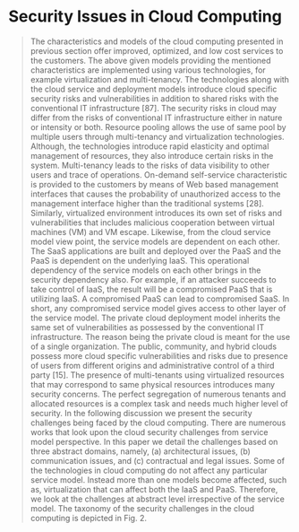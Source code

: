 # Security Issues in Cloud Computing

> The characteristics and models of the cloud computing presented in previous section offer improved, optimized, and low cost services to the customers. The above given models providing the mentioned characteristics are implemented using various technologies, for example virtualization and multi-tenancy. The technologies along with the cloud service and deployment models introduce cloud specific security risks and vulnerabilities in addition to shared risks with the conventional IT infrastructure [87]. The security risks in cloud may differ from the risks of conventional IT infrastructure either in nature or intensity or both. Resource pooling allows the use of same pool by multiple users through multi-tenancy and virtualization technologies. Although, the technologies introduce rapid elasticity and optimal management of resources, they also introduce certain risks in the system. Multi-tenancy leads to the risks of data visibility to other users and trace of operations. On-demand self-service characteristic is provided to the customers by means of Web based management interfaces that causes the probability of unauthorized access to the management interface higher than the traditional systems [28]. Similarly, virtualized environment introduces its own set of risks and vulnerabilities that includes malicious cooperation between virtual machines (VM) and VM escape. Likewise, from the cloud service model view point, the service models are dependent on each other. The SaaS applications are built and deployed over the PaaS and the PaaS is dependent on the underlying IaaS. This operational dependency of the service models on each other brings in the security dependency also. For example, if an attacker succeeds to take control of IaaS, the result will be a compromised PaaS that is utilizing IaaS. A compromised PaaS can lead to compromised SaaS. In short, any compromised service model gives access to other layer of the service model. The private cloud deployment model inherits the same set of vulnerabilities as possessed by the conventional IT infrastructure. The reason being the private cloud is meant for the use of a single organization. The public, community, and hybrid clouds possess more cloud specific vulnerabilities and risks due to presence of users from different origins and administrative control of a third party [15]. The presence of multi-tenants using virtualized resources that may correspond to same physical resources introduces many security concerns. The perfect segregation of numerous tenants and allocated resources is a complex task and needs much higher level of security. In the following discussion we present the security challenges being faced by the cloud computing. There are numerous works that look upon the cloud security challenges from service model perspective. In this paper we detail the challenges based on three abstract domains, namely, (a) architectural issues, (b) communication issues, and (c) contractual and legal issues. Some of the technologies in cloud computing do not affect any particular service model. Instead more than one models become affected, such as, virtualization that can affect both the IaaS and PaaS. Therefore, we look at the challenges at abstract level irrespective of the service model. The taxonomy of the security challenges in the cloud computing is depicted in Fig. 2.
